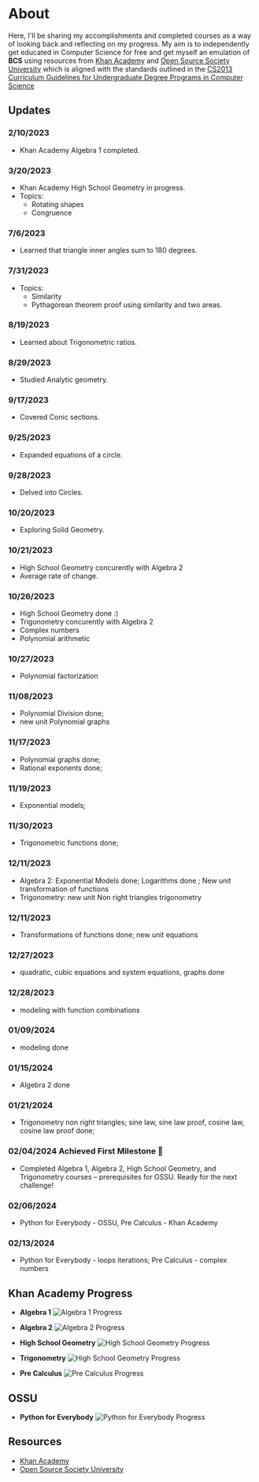 # About
Here, I'll be sharing my accomplishments and completed courses as a way of looking back and reflecting on my progress. My aim is to independently get educated in Computer Science for free and get myself an emulation of **BCS** using resources from [Khan Academy](#KhanAcademy) and [Open Source Society University](#OSSU) which is aligned with the standards outlined in the [CS2013 Curriculum Guidelines for Undergraduate Degree Programs in Computer Science](https://github.com/ossu/computer-science/blob/master/CURRICULAR_GUIDELINES.md)


## Updates

### 2/10/2023
- Khan Academy Algebra 1 completed.

### 3/20/2023
- Khan Academy High School Geometry in progress.
- Topics:
  - Rotating shapes
  - Congruence

### 7/6/2023
- Learned that triangle inner angles sum to 180 degrees.

### 7/31/2023
- Topics:
  - Similarity
  - Pythagorean theorem proof using similarity and two areas.

### 8/19/2023
- Learned about Trigonometric ratios.

### 8/29/2023
- Studied Analytic geometry.

### 9/17/2023
- Covered Conic sections.

### 9/25/2023
- Expanded equations of a circle.

### 9/28/2023
- Delved into Circles.

### 10/20/2023
- Exploring Solid Geometry.

### 10/21/2023
- High School Geometry concurently with Algebra 2
- Average rate of change.

### 10/26/2023
- High School Geometry done :)
- Trigonometry concurently with Algebra 2
- Complex numbers
- Polynomial arithmetic

### 10/27/2023
- Polynomial factorization

### 11/08/2023
- Polynomial Division done;
- new unit Polynomial graphs
  
### 11/17/2023
 - Polynomial graphs done;
 - Rational exponents done;
   
### 11/19/2023
 - Exponential models;
   
### 11/30/2023
 - Trigonometric functions done;   
   
### 12/11/2023
 - Algebra 2: Exponential Models done; Logarithms done ; New unit transformation of functions
 - Trigonometry: new unit Non right triangles trigonometry
   
### 12/11/2023
 - Transformations of functions done; new unit equations
   
### 12/27/2023
 - quadratic, cubic equations and system equations, graphs done
   
### 12/28/2023
 - modeling with function combinations

### 01/09/2024
 - modeling done
### 01/15/2024
 - Algebra 2 done

### 01/21/2024
 - Trigonometry non right triangles; sine law, sine law proof, cosine law, cosine law proof done;
   
### 02/04/2024 Achieved First Milestone 🎉
 - Completed Algebra 1, Algebra 2, High School Geometry, and Trigonometry courses – prerequisites for OSSU. Ready for the next challenge!
   
### 02/06/2024 
 - Python for Everybody - OSSU, Pre Calculus - Khan Academy 

### 02/13/2024 
 - Python for Everybody - loops iterations; Pre Calculus - complex numbers 
   
## Khan Academy Progress
- **Algebra 1**
  ![Algebra 1 Progress](https://progress-bar.dev/97/?scale=100&title=&width=90&color=babaca&suffix=%)

- **Algebra 2**
  ![Algebra 2 Progress](https://progress-bar.dev/92/?scale=100&title=&width=90&color=babaca&suffix=%)

- **High School Geometry**
  ![High School Geometry Progress](https://progress-bar.dev/94/?scale=100&title=&width=90&color=babaca&suffix=%)

- **Trigonometry**
  ![High School Geometry Progress](https://progress-bar.dev/96/?scale=100&title=&width=90&color=babaca&suffix=%)

- **Pre Calculus**
  ![Pre Calculus Progress](https://progress-bar.dev/22/?scale=100&title=&width=90&color=babaca&suffix=%)

## OSSU
- **Python for Everybody**
  ![Python for Everybody Progress](https://progress-bar.dev/35/?scale=100&title=&width=90&color=babaca&suffix=%)
## Resources
- <a name="KhanAcademy">[Khan Academy](https://www.khanacademy.org/profile/me/courses)</a>
- <a name="OSSU">[Open Source Society University](https://github.com/ossu/computer-science)</a>
